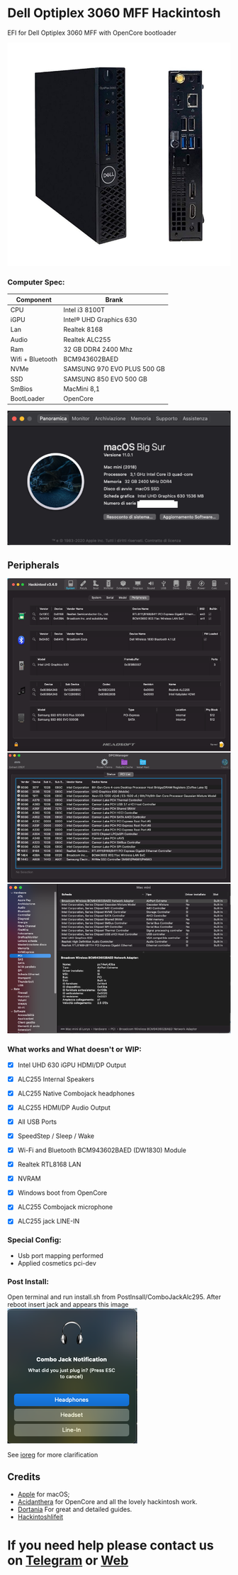 # Dell Optiplex 3060 MFF Hackintosh

EFI for Dell Optiplex 3060 MFF with OpenCore bootloader

![descrizione](./Screenshot/pc.jpg)

### Computer Spec:

| Component        | Brank                              |
| ---------------- | ---------------------------------- |
| CPU              | Intel i3 8100T                     |
| iGPU             | Intel® UHD Graphics 630            |
| Lan              | Realtek 8168                       |
| Audio            | Realtek ALC255                     |
| Ram              | 32 GB DDR4 2400 Mhz                |
| Wifi + Bluetooth | BCM943602BAED                      |
| NVMe             | SAMSUNG 970 EVO PLUS 500 GB        |
| SSD              | SAMSUNG 850 EVO 500 GB             |
| SmBios           | MacMini 8,1                        |
| BootLoader       | OpenCore                           |

![infobigsur](./Screenshot/infomacbigsur.png)

## Peripherals

![infohack](./Screenshot/hackintooldevice.png)
![infodp2](./Screenshot/DpciScreen2.png)
![infopci](./Screenshot/PCISEZ.png)

### What works and What doesn't or WIP:

- [x] Intel UHD 630 iGPU HDMI/DP Output
- [x] ALC255 Internal Speakers
- [x] ALC255 Native Combojack headphones
- [x] ALC255 HDMI/DP Audio Output
- [x] All USB Ports 
- [x] SpeedStep / Sleep / Wake
- [x] Wi-Fi and Bluetooth BCM943602BAED (DW1830) Module
- [x] Realtek RTL8168 LAN
- [x] NVRAM
- [x] Windows boot from OpenCore
- [x] ALC255 Combojack microphone
- [x] ALC255 jack LINE-IN


### Special Config:

- Usb port mapping performed
- Applied cosmetics pci-dev

### Post Install:

Open terminal and run install.sh from PostInsall/ComboJackAlc295. After reboot insert jack and appears this image
![jack](./Screenshot/Combojackfix.png)

See [ioreg](./ioregmacbook.ioreg) for more clarification

## Credits

- [Apple](https://apple.com) for macOS;
- [Acidanthera](https://github.com/acidanthera) for OpenCore and all the lovely hackintosh work.
- [Dortania](https://dortania.github.io/OpenCore-Install-Guide/config-laptop.plist/icelake.html) For great and detailed guides.
- [Hackintoshlifeit](https://github.com/Hackintoshlifeit)

# If you need help please contact us on [Telegram](https://t.me/HackintoshLife_it) or [Web](https://www.hackintoshlife.it/)
